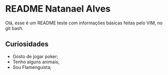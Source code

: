 # README Natanael Alves

Olá, esse é um README teste com informações básicas feitas pelo VIM, no git bash.

## Curiosidades

- Gosto de jogar poker;
- Tenho alguns animais;
- Sou Flamenguista;
